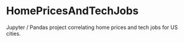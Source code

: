 # HomePricesAndTechJobs
Jupyter / Pandas project correlating home prices and tech jobs for US cities.
